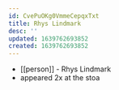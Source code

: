 ```yaml
---
id: CvePuOKg0VmmeCepqxTxt
title: Rhys Lindmark
desc: ''
updated: 1639762693852
created: 1639762693852
---
```



- [[person]] - Rhys Lindmark
- appeared 2x at the stoa

